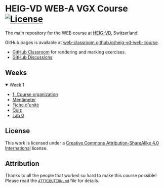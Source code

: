 # HEIG-VD WEB-A VGX Course [![License](https://img.shields.io/github/license/web-classroom/heig-vd-web-course)](./LICENSE.md)

The main repository for the WEB course at [HEIG-VD](https://heig-vd.ch),
Switzerland.

GitHub pages is available at
[web-classroom.github.io/heig-vd-web-course](https://web-classroom.github.io/heig-vd-web-course).

- [GitHub Classroom](https://classroom.github.com/classrooms/54867215-web-classroom-spring-24-vgx)
  for rendering and marking exercises.
- [GitHub Discussions](https://github.com/web-classroom/heig-vd-web-course/discussions)

## Weeks

<details open>
<summary>Week 1</summary>

- [1. Course organization](./docs/01-course-organization/README.md)
- [Mentimeter](https://www.menti.com/alymv975842y)
- [Fiche d'unité](https://gaps.heig-vd.ch/consultation/fiches/uv/uv.php?id=7169)
- [Quiz](https://quiz.beescreens.ch/quiz?url=https://web-classroom.github.io/heig-vd-web-course/docs/01-course-organization/quiz.json)
- [Lab 0](https://classroom.github.com/a/LnwMbvsM)

## License

This work is licensed under a
[Creative Commons Attribution-ShareAlike 4.0 International](./LICENSE.md)
license.

## Attribution

Thanks to all the people that worked so hard to make this course possible!
Please read the [`ATTRIBUTION.md`](./ATTRIBUTION.md) file for details.
